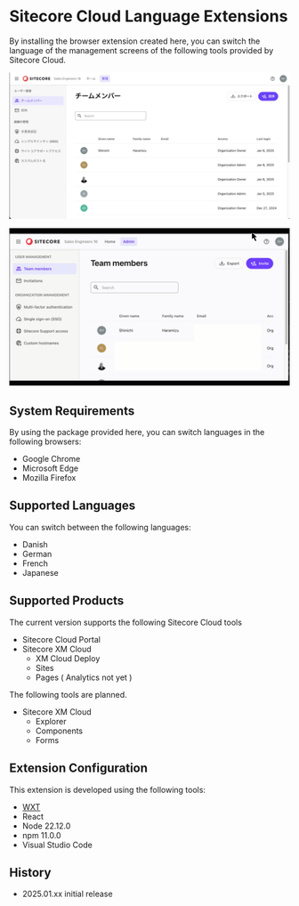 # Sitecore Cloud Language Extensions

By installing the browser extension created here, you can switch the language of the management screens of the following tools provided by Sitecore Cloud.

![Screenshot 1](/docs/screenshot/sclx01.png)

![Screenshot 2](/docs/screenshot/sclx02.gif)

## System Requirements

By using the package provided here, you can switch languages in the following browsers:

- Google Chrome
- Microsoft Edge
- Mozilla Firefox

## Supported Languages

You can switch between the following languages:

- Danish
- German
- French
- Japanese

## Supported Products

The current version supports the following Sitecore Cloud tools

- Sitecore Cloud Portal
- Sitecore XM Cloud
  - XM Cloud Deploy
  - Sites
  - Pages ( Analytics not yet )

The following tools are planned.

- Sitecore XM Cloud
  - Explorer
  - Components
  - Forms

## Extension Configuration

This extension is developed using the following tools:

- [WXT](https://wtx.dev)
- React
- Node 22.12.0
- npm 11.0.0
- Visual Studio Code

## History

- 2025.01.xx initial release
